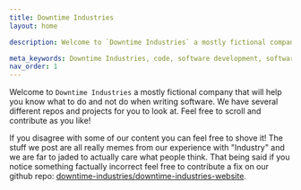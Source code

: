 ```yaml
---
title: Downtime Industries
layout: home

description: Welcome to `Downtime Industries` a mostly fictional company that will help you know what to do and not do when writing software.

meta_keywords: Downtime Industries, code, software development, software engineering
nav_order: 1
---
```


Welcome to `Downtime Industries` a mostly fictional company that will help you know what to do and not do when writing software. We have several different repos and projects for you to look at. Feel free to scroll and contribute as you like!

If you disagree with some of our content you can feel free to shove it! The stuff we post are all really memes from our experience with "Industry" and we are far to jaded to actually care what people think. That being said if you notice something factually incorrect feel free to contribute a fix on our github repo: [downtime-industries/downtime-industries-website](https://github.com/downtime-industries/downtime-industries-website). 
